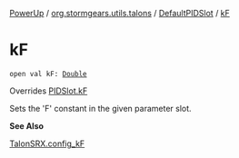 [PowerUp](../../index.md) / [org.stormgears.utils.talons](../index.md) / [DefaultPIDSlot](index.md) / [kF](./k-f.md)

# kF

`open val kF: `[`Double`](https://kotlinlang.org/api/latest/jvm/stdlib/kotlin/-double/index.html)

Overrides [PIDSlot.kF](../-p-i-d-slot/k-f.md)

Sets the 'F' constant in the given parameter slot.

**See Also**

[TalonSRX.config_kF](#)

